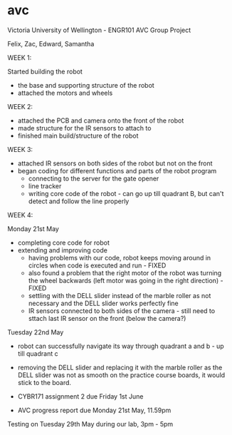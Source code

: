 # avc
Victoria University of Wellington - ENGR101 AVC Group Project

Felix, Zac, Edward, Samantha

WEEK 1:

Started building the robot 
- the base and supporting structure of the robot 
- attached the motors and wheels

WEEK 2:

- attached the PCB and camera onto the front of the robot 
- made structure for the IR sensors to attach to 
- finished main build/structure of the robot 

WEEK 3:

- attached IR sensors on both sides of the robot but not on the front 
- began coding for different functions and parts of the robot program
    - connecting to the server for the gate opener 
    - line tracker 
    - writing core code of the robot - can go up till quadrant B, but can't detect and follow the line properly 
    
WEEK 4:

Monday 21st May
- completing core code for robot
 - extending and improving code 
    - having problems with our code, robot keeps moving around in circles when code is executed and run - FIXED
    - also found a problem that the right motor of the robot was turning the wheel backwards (left motor was going in the           right direction) - FIXED 
    - settling with the DELL slider instead of the marble roller as not necessary and the DELL slider works perfectly fine
    - IR sensors connected to both sides of the camera - still need to sttach last IR sensor on the front (below the camera?)
    
Tuesday 22nd May 
- robot can successfully navigate its way through quadrant a and b - up till quadrant c
- removing the DELL slider and replacing it with the marble roller as the DELL slider was not as smooth on the practice course   boards, it would stick to the board.

   
 - CYBR171 assignment 2 due Friday 1st June 
 - AVC progress report due Monday 21st May, 11.59pm 
 
 Testing on Tuesday 29th May during our lab, 3pm - 5pm 
